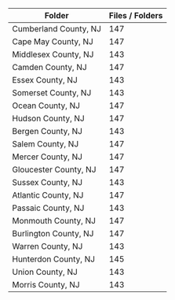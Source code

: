| Folder                |   Files / Folders |
|-----------------------|-------------------|
| Cumberland County, NJ |               147 |
| Cape May County, NJ   |               147 |
| Middlesex County, NJ  |               143 |
| Camden County, NJ     |               147 |
| Essex County, NJ      |               143 |
| Somerset County, NJ   |               143 |
| Ocean County, NJ      |               147 |
| Hudson County, NJ     |               147 |
| Bergen County, NJ     |               143 |
| Salem County, NJ      |               147 |
| Mercer County, NJ     |               147 |
| Gloucester County, NJ |               147 |
| Sussex County, NJ     |               143 |
| Atlantic County, NJ   |               147 |
| Passaic County, NJ    |               143 |
| Monmouth County, NJ   |               147 |
| Burlington County, NJ |               147 |
| Warren County, NJ     |               143 |
| Hunterdon County, NJ  |               145 |
| Union County, NJ      |               143 |
| Morris County, NJ     |               143 |